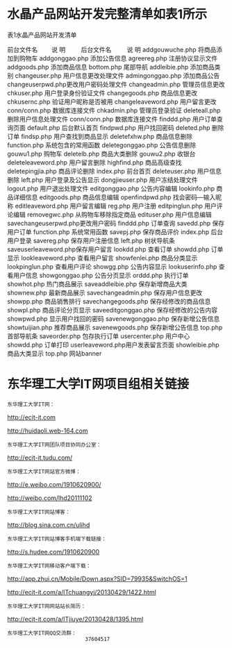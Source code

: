 水晶产品网站开发完整清单如表1所示
===================================
表1水晶产品网站开发清单
		
前台文件名  　　说   明	　　		后台文件名	　　	说   明
addgouwuche.php	将商品添加到购物车	addgonggao.php		添加公告信息
agreereg.php	注册协议显示文件	addgoods.php		添加商品信息
bottom.php	尾部导航		addleibie.php		添加商品类别
changeuser.php	用户信息更改处理文件	admingonggao.php	添加商品公告
changeuserpwd.php更改用户密码处理文件	changeadmin.php		管理员信息更改
chkuser.php	用户登录身份验证文件	changegoods.php		商品信息更改
chkusernc.php	验证用户昵称是否被用	changeleaveword.php	用户留言更改
conn/conn.php	数据库连接文件		chkadmin.php		管理员登录验证
deleteall.php	删除用户信息处理文件	conn/conn.php		数据库连接文件
finddd.php	用户订单查询页面	default.php		后台默认首页
findpwd.php	用户找回密码		deleted.php		删除订单
findsp.php	用户查找到商品显示	deletefxhw.php		商品信息删除
function.php	系统包含的常用函数	deletegonggao.php	公告信息删除
gouwu1.php	购物车			deletelb.php		商品大类删除
gouwu2.php	收银台			deleteleaveword.php	用户留言删除
highfind.php	商品高级查找		deletepingjia.php	商品评论删除
index.php	前台首页		deleteuser.php		用户信息删除
left.php	用户登录及公告显示	dongjieuser.php		用户冻结处理文件
logout.php	用户退出处理文件	editgonggao.php		公告内容编辑
lookinfo.php	商品详细信息		editgoods.php		商品信息编辑
openfindpwd.php	找会密码—输入昵称	editleaveword.php	用户留言编辑
reg.php		用户注册		editpinglun.php		用户评论编辑
removegwc.php	从购物车移除指定商品	edituser.php		用户信息编辑
savechangeuserpwd.php更改用户密码	finddd.php		订单查询
savedd.php	保存用户订单		function.php		系统常用函数
savepj.php	保存商品评价		index.php		后台用户登录
savereg.php	保存用户注册信息	left.php		树状导航条
saveuserleaveword.php保存用户留言	lookdd.php		查看订单
showdd.php	订单显示		lookleaveword.php	查看用户留言
showfenlei.php	商品分类显示		lookpinglun.php		查看用户评论
showgg.php	公告内容显示		lookuserinfo.php	查看用户信息
showgonggao.php	公告分页显示		orddd.php		执行订单
showhot.php	热门商品展示		saveaddleibie.php	保存新增商品大类
shownew.php	最新商品展示		savechangeadmin.php	保存用户信息更改
showpp.php	商品销售排行		savechangegoods.php	保存经修改的商品信息
showpl.php	商品评论分页显示	saveeditgonggao.php	保存经修改的公告内容
showpwd.php	显示用户找回的密码	savenewgonggao.php	保存新增公告信息
showtuijian.php	推荐商品展示		savenewgoods.php	保存新增公告信息
top.php		首部导航条		saveorder.php		包存执行订单
usercenter.php	用户中心		showdd.php		订单打印
userleaveword.php用户发表留言页面	showleibie.php		商品大类显示
top.php		网站banner


东华理工大学IT网项目组相关链接
==========================================================================================================================
    东华理工大学IT网：
http://ecit-it.com
            
http://huidaoli.web-164.com

    东华理工大学IT网团队项目协同办公室：
http://ecit-it.tudu.com/

    东华理工大学IT网站官方微博：
http://e.weibo.com/1910620900/ 
                
http://weibo.com/lhd20111102

    东华理工大学IT网站博客：
http://blog.sina.com.cn/ulihd

    东华理工大学IT网站博客手机端下载链接：
http://s.hudee.com/1910620900

    东华理工大学IT网移动客户端下载：
http://app.zhui.cn/Mobile/Down.aspx?SID=79935&SwitchOS=1
                    
http://ecit-it.com/a/ITchuangyi/20130429/1422.html

    东华理工大学IT网网站站长简历：
http://ecit-it.com/a/ITjiuye/20130428/1395.html

    东华理工大学IT网QQ交流群：
                             37604517

